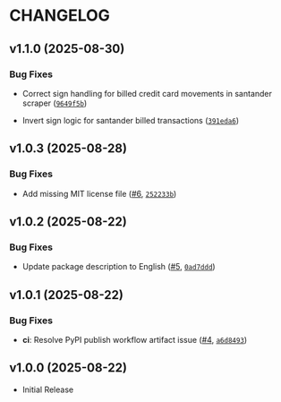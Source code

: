 # CHANGELOG

<!-- version list -->

## v1.1.0 (2025-08-30)

### Bug Fixes

- Correct sign handling for billed credit card movements in santander scraper
  ([`9649f5b`](https://github.com/fintself/fintself/commit/9649f5b34c5884eb7ebd2320f3839d033c463972))

- Invert sign logic for santander billed transactions
  ([`391eda6`](https://github.com/fintself/fintself/commit/391eda67ed659859d0505e4ec9b4daba1e4e017d))


## v1.0.3 (2025-08-28)

### Bug Fixes

- Add missing MIT license file ([#6](https://github.com/fintself/fintself/pull/6),
  [`252233b`](https://github.com/fintself/fintself/commit/252233bb1f82de84ad968f8d403c57b75c81f778))


## v1.0.2 (2025-08-22)

### Bug Fixes

- Update package description to English ([#5](https://github.com/fintself/fintself/pull/5),
  [`0ad7ddd`](https://github.com/fintself/fintself/commit/0ad7ddd15bcba0339d011a50d209fb854f52a500))


## v1.0.1 (2025-08-22)

### Bug Fixes

- **ci**: Resolve PyPI publish workflow artifact issue
  ([#4](https://github.com/fintself/fintself/pull/4),
  [`a6d8493`](https://github.com/fintself/fintself/commit/a6d84931ebee7e5c00a3576d8ce43223e186f215))


## v1.0.0 (2025-08-22)

- Initial Release
